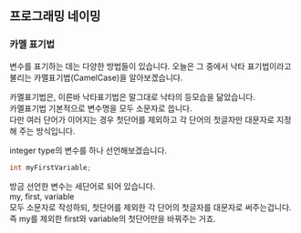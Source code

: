 ## 프로그래밍 네이밍

### 카멜 표기법

변수를 표기하는 데는 다양한 방법들이 있습니다. 오늘은 그 중에서 낙타 표기법이라고 불리는 카멜표기법(CamelCase)을 알아보겠습니다.

카멜표기법은, 이른바 낙타표기법은 말그대로 낙타의 등모습을 닮았습니다.<br />
카멜표기법 기본적으로 변수명을 모두 소문자로 씁니다.<br />
다만 여러 단어가 이어지는 경우 첫단어를 제외하고 각 단어의 첫글자만 대문자로 지정해 주는 방식입니다.<br />

integer type의 변수를 하나 선언해보겠습니다.

```c
int myFirstVariable;
```

방금 선언한 변수는 세단어로 되어 있습니다.<br />
my, first, variable<br />
모두 소문자로 작성하되, 첫단어를 제외한 각 단어의 첫글자를 대문자로 써주는겁니다.<br />
즉 my를 제외한 first와 variable의 첫단어만을 바꿔주는 거죠.
